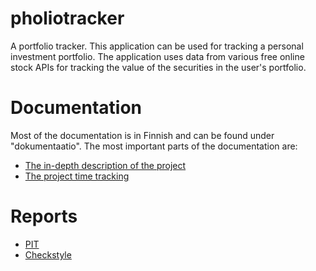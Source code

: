 # pholiotracker
A portfolio tracker. This application can be used for tracking a personal
investment portfolio. The application uses data from various free online
stock APIs for tracking the value of the securities in the user's portfolio.

# Documentation
Most of the documentation is in Finnish and can be found under "dokumentaatio".
The most important parts of the documentation are:
* [The in-depth description of the project](dokumentaatio/aiheenKuvausJaRakenne.md)
* [The project time tracking](dokumentaatio/tuntikirjanpito.md)

# Reports
* [PIT](https://htmlpreview.github.io/?https://github.com/jlehtoranta/pholiotracker/blob/master/dokumentaatio/pit/201706020227/index.html)
* [Checkstyle](https://htmlpreview.github.io/?https://github.com/jlehtoranta/pholiotracker/blob/master/dokumentaatio/checkstyle/checkstyle.html)

